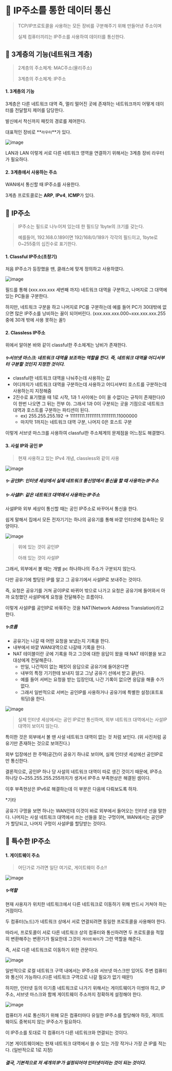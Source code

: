 # 🤔 IP주소를 통한 데이터 통신

> TCP/IP프로토콜을 사용하는 모든 장비를 구분해주기 위해 만들어낸 주소이며
>
> 실제 컴퓨터끼리는 IP주소를 사용하여 데이터를 통신한다.



## 🧐 3계층의 기능(네트워크 계층)

> 2계층의 주소체계: MAC주소(물리주소)
>
> 3계층의 주소체계: IP주소



#### 1. 3계층의 기능

3계층은 다른 네트워크 대역 즉, 멀리 떨어진 곳에 존재하는 네트워크까지 어떻게 데이터를 전달할지 제어를 담당한다.

발신에서 착신까지 패킷의 경로를 제어한다.

대표적인 장비로 **`라우터`**가 있다.

![image](https://user-images.githubusercontent.com/70757883/126867813-fd2c8918-b0f1-4bdb-bcda-a85b5bc5386b.png)

LAN과 LAN 이렇게 서로 다른 네트워크 영역을 연결하기 위해서는 3계층 장비 라우터가  필요하다.



#### 2. 3계층에서 사용하는 주소

WAN에서 통신할 때 IP주소를 사용한다.

3계층 프로토콜로는 **ARP**, **IPv4**, **ICMP**가 있다.



## 🧐 IP주소

> IP주소는 필드로 나누어져 있는데 한 필드당 1byte의 크기를 갖는다.
>
> 예를들어, 192.168.0.189이면 192/168/0/189가 각각의 필드이고, 1byte로 0~255중의 십진수로 표기한다.



#### 1. Classful IP주소(초창기)

처음 IP주소가 등장했을 땐, 클래스에 맞게 정의하고 사용하였다.

![image](https://user-images.githubusercontent.com/70757883/126867931-49c86192-3001-42fe-b501-7c48cd2d8820.png)

필드를 통해 (xxx.xxx.xxx 세번째 까지) 네트워크 대역을 구분하고, 나머지로 그 대역에 있는 PC들을 구분한다.

하지만, 네트워크 구분을 하고 나머지로 PC를 구분하는데 예를 들어 PC가 30대밖에 없으면 많은 IP주소를 낭비하는 꼴이 되어버린다. (xxx.xxx.xxx.000~xxx.xxx.xxx.255 중에 30개 밖에 사용 못하는 꼴!)



#### 2. Classless IP주소

위에서 알아본 바와 같이 classful한 주소체계는 낭비가 존재한다.



##### ✨서브넷 마스크: 네트워크 대역을 보조하는 역할을 한다. 즉, 네트워크 대역을 어디서부터 구분할 것인지 지정한 것이다.

- classful한 네트워크 대역을 나눠주는데 사용하는 값
- 어디까지가 네트워크 대역을 구분하는데 사용하고 어디서부터 호스트를 구분하는데 사용하는지 지정해줌
- 2진수로 표기했을 때 1로 시작, 1과 1 사이에는 0이 올 수없다는 규칙이 존재한다(0이 한번 나오면 그 뒤는 전부 0). 그래서 1과 0이 구분되는 곳을 기점으로 네트워크 대역과 호스트를 구분하는 파티션이 된다.
  - ex) 255.255.255.192 -> 11111111.11111111.11111111.11000000
  - 마지막 1까지는 네트워크 대역 구분, 나머지 0은 호스트 구분

이렇게 서브넷 마스크를 사용하여 classful한 주소체계의 문제점을 어느정도 해결했다.



#### 3. 사설 IP와 공인 IP

> 현재 사용하고 있는 IPv4 개념, classless와 같이 사용

![image](https://user-images.githubusercontent.com/70757883/126868222-b74cc2b0-4a81-467e-9d06-c9627368b09e.png)

##### ✨ 공인IP: 인터넷 세상에서 실제 네트워크 통신망에서 통신을 할 때 사용하는 IP주소

##### ✨ 사설IP: 같은 네트워크 대역에서 사용하는 IP주소

사설IP와 외부 세상이 통신할 때는 공인 IP주소로 바꾸어서 통신을 한다.

쉽게 말해서 집에서 모든 전자기기는 하나의 공유기를 통해 바깥 인터넷에 접속하는 모양이다.



![image](https://user-images.githubusercontent.com/70757883/126868258-85063aa3-1d8f-48c9-a73e-673ac882fd60.png)

> 위에 있는 것이 공인IP
>
> 아래 있는 것이 사설IP

그래서, 외부에서 볼 때는 개별 pc 하나하나의 주소가 구분되지 않는다.

다만 공유기에 할당된 IP를 알고 그 공유기에서 사설IP로 보내주는 것이다.

즉, 요청은 공유기를 거쳐 공이IP로 바뀌어 밖으로 나가고 요청은 공유기에 들어와서 아까 요청했던 사설IP에게 요청을 전달해주는 흐름이다.

이렇게 사설IP를 공인IP로 바꿔주는 것을 NAT(Network Address Translation)라고 한다.

##### ✨흐름

- 공유기는 나갈 때 어떤 요청을 보냈는지 기록을 한다.
- 내부에서 바깥 WAN대역으로 나갈때 기록을 한다.
- NAT 테이블이란 곳에 기록을 하고 그것에 대한 응답이 왔을 때 NAT 테이블을 보고 대상에게 전달해준다.
  - 만일, 나간적이 없는 패킷이 응답으로 공유기에 들어온다면
  - 내부의 특정 기기한테 보내지 않고 그냥 공유기 선에서 받고 끝난다.
  - 예를 들어 서버는 요청을 받는 입장인데, 나간 기록이 없으면 응답을 해줄 수가 없다.
  - 그래서 일반적으로 서버는 공인IP를 사용하거나 공유기에 특별한 설정(포트포워딩)을 한다.



![image](https://user-images.githubusercontent.com/70757883/126868357-bd30f9ee-4e7a-445d-9756-c43fa60afcc8.png)

> 실제 인터넷 세상에서는 공인 IP로만 통신하며, 외부 네트워크 대역에서는 사설IP대역이 보이지 않는다.

특이한 것은 외부에서 볼 땐 사설 네트워크 대역이 없는 것 처럼 보인다.
(위 사진처럼 공유기만 존재하는 것으로 보여진다.)

외부 입장에선 한 주택(공간)이 공유기 하나로 보이며, 실제 인터넷 세상에선 공인IP로만 통신한다.



결론적으로, 공인IP 하나 당 사설의 네트워크 대역이 따로 생긴 것이기 때문에, IP주소 하나당 0~255.255.255.255까지가 생겨서 IP주소 부족현상은 해결된 셈이다.

이후 부족현상은 IPv6로 해결하는데 이 부분은 다음에 다뤄보도록 하자.



*기타

공유기 구멍을 보면 하나는 WAN인데 이것이 바로 외부에서 들어오는 인터넷 선을 말한다.
나머지는 사설 네트워크 대역에서 쓰는 선들을 꽂는 구멍이며, WAN에서는 공인IP가 할당되고,
나머지 구멍이 사설IP를 할당받는 것이다.



## 🧐 특수한 IP주소



#### 1. 게이트웨이 주소

> 어딘가로 가려면 일단 여기로, 게이트웨이 주소!!

![image](https://user-images.githubusercontent.com/70757883/126868824-b95333f7-bd8d-4e79-928c-541a28df3ad3.png)

##### ✨역할

현재 사용자가 위치한 네트워크에서 다른 네트워크로 이동하기 위해 반드시 거쳐야 하는 거점이다.

두 컴퓨터(노드)가 네트워크 상에서 서로 연결되려면 동일한 프로토콜을 사용해야 한다.

따라서, 프로토콜이 서로 다른 네트워크 상의 컴퓨터와 통신하려면 두 프로토콜을 적절히 변환해주는 변환기가 필요한데 그것이 `게이트웨이`가 그런 역할을 해준다.

즉, 서로 다른 네트워크로 이동하기 위한 관문이다.



![image](https://user-images.githubusercontent.com/70757883/126868895-f8e6b839-64fd-458c-a74f-b2e5199c9566.png)

일반적으로 로컬 네트워크 구역 내에서는 IP주소와 서브넷 마스크만 있어도 주변 컴퓨터와 통신이 가능하다.(다른 네트워크 구역으로 나갈 필요가 없기 때문!)

하지만, 인터넷 등의 이기종 네트워크로 나가기 위해서는 게이트웨이가 이썽야 하고, IP주소, 서브넷 마스크와 함께 게이트웨이 주소까지 정확하게 설정해야 한다.



![image](https://user-images.githubusercontent.com/70757883/126868584-122928ed-df4a-4b8d-8d40-2ce682a86a39.png)

컴퓨터가 서로 통신하기 위해 모든 컴퓨터마다 유일한 IP주소를 할당해야 하듯, 게이트웨이도 중복되지 않는 IP주소가 필요하다.

이 IP주소를 토대로 각 컴퓨터가 다른 네트워크와 연결되는 것이다.

기본 게이트웨이에는 현재 네트워크 대역에서 쓸 수 있는 가장 작거나 가장 큰 IP를 적는다.
(일반적으로 1로 지정)

##### 결국, 기본적으로 저 세개의 IP가 설정되어야 인터넷이라는 것이 되는 것이다.

